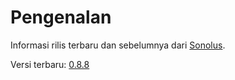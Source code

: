 # Pengenalan

Informasi rilis terbaru dan sebelumnya dari [Sonolus](https://sonolus.com).

Versi terbaru: [0.8.8](./versions/0.8.8.md)
